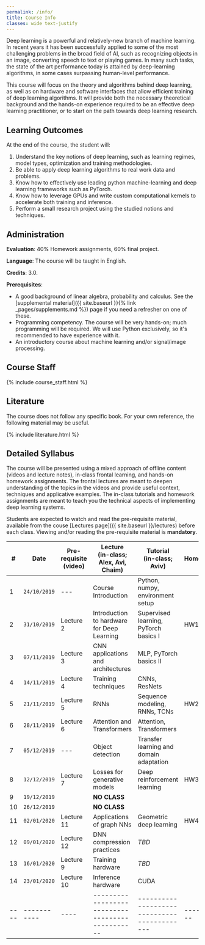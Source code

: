 ```yaml
---
permalink: /info/
title: Course Info
classes: wide text-justify
---
```


Deep learning is a powerful and relatively-new branch of machine learning.
In recent years it has been successfully applied to some of the most challenging
problems in the broad field of AI, such as recognizing objects in an image,
converting speech to text or playing games. In many such tasks,
the state of the art performance today is attained by deep-learning algorithms,
in some cases surpassing human-level performance.

This course will focus on the theory and algorithms behind deep learning,
as well as on hardware and software interfaces that allow efficient training of
deep learning algorithms. It will provide both the necessary theoretical
background and the hands-on experience required to be an effective deep learning
practitioner, or to start on the path towards deep learning research.

## Learning Outcomes

At the end of the course, the student will:

1.	Understand the key notions of deep learning, such as learning regimes, model
    types, optimization and training methodologies.
1.  Be able to apply deep learning algorithms to real work data and problems.
1.	Know how to effectively use leading python machine-learning and deep
    learning frameworks such as PyTorch.
1.	Know how to leverage GPUs and write custom computational kernels to
    accelerate both training and inference.
1.	Perform a small research project using the studied notions and techniques.


## Administration

**Evaluation**: 40% Homework assignments, 60% final project.

**Language**: The course will be taught in English.

**Credits**: 3.0.

**Prerequisites**:
- A good background of linear algebra, probability and calculus. See the
  [supplemental material]({{ site.baseurl }}{% link _pages/supplements.md %})
  page if you need a refresher on one of these.
- Programming competency. The course will be very hands-on; much programming
  will be required.  We will use Python exclusively, so it's recommended to have
  experience with it.
- An introductory course about machine learning and/or signal/image processing.

## Course Staff

{% include course_staff.html %}

## Literature

The course does not follow any specific book. For your own reference, the
following material may be useful.

{% include literature.html %}

## Detailed Syllabus

The course will be presented using a mixed approach of offline content
(videos and lecture notes), in-class frontal learning, and hands-on homework
assignments. The frontal lectures
are meant to deepen understanding of the topics in the videos and provide useful
context, techniques and applicative examples. The in-class tutorials and
homework assignments are meant to teach you the technical aspects of
implementing deep learning systems.

Students are expected to watch and read the pre-requisite material, available
from the couse [Lectures page]({{ site.baseurl }}/lectures) before each class.
Viewing and/or reading the pre-requisite material is **mandatory**.


| #    | Date         | Pre-requisite<br>(video) | Lecture<br>(in-class; Alex, Avi, Chaim)         | Tutorial<br>(in-class; Aviv)                | Homework   |
| ---- | -----------  | ----                     | ----------------------------------------------- | ------------------------------------------- | ---------- |
| 1    | `24/10/2019` | ---                      | Course Introduction                             | Python, numpy, environment setup            |            |
| 2    | `31/10/2019` | Lecture 2                | Introduction to hardware for Deep Learning      | Supervised learning, PyTorch basics I       | HW1        |
| 3    | `07/11/2019` | Lecture 3                | CNN applications and architectures              | MLP, PyTorch basics II                      |            |
| 4    | `14/11/2019` | Lecture 4                | Training techniques                             | CNNs, ResNets                               |            |
| 5    | `21/11/2019` | Lecture 5                | RNNs                                            | Sequence modeling, RNNs, TCNs               | HW2        |
| 6    | `28/11/2019` | Lecture 6                | Attention and Transformers                      | Attention, Transformers                     |            |
| 7    | `05/12/2019` | ---                      | Object detection                                | Transfer learning and domain adaptation     |            |
| 8    | `12/12/2019` | Lecture 7                | Losses for generative models                    | Deep reinforcement learning                 | HW3        |
| 9    | `19/12/2019` |                          | **NO CLASS**                                    |                                             |            |
| 10   | `26/12/2019` |                          | **NO CLASS**                                    |                                             |            |
| 11   | `02/01/2020` | Lecture 11               | Applications of graph NNs                       | Geometric deep learning                     | HW4        |
| 12   | `09/01/2020` | Lecture 12               | DNN compression practices                       | *TBD*                                       |            |
| 13   | `16/01/2020` | Lecture 9                | Training hardware                               | *TBD*                                       |            |
| 14   | `23/01/2020` | Lecture 10               | Inference hardware                              | CUDA                                        |            |
| ---- | -----------  | ----                     | ----------------------------------------------- | ------------------------------------------- | ---------- |

